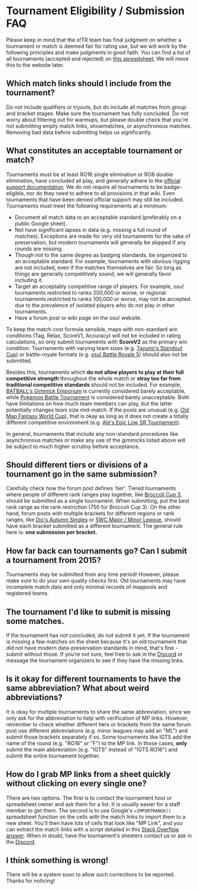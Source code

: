 # Tournament Eligibility / Submission FAQ

Please keep in mind that the o!TR team has final judgment on whether a tournament or match is deemed fair for rating use, but we will work by the following principles and make judgments in good faith. You can find a list of all tournaments (accepted and rejected) on [this spreadsheet](https://docs.google.com/spreadsheets/d/1F6yBKfVQqkusVxoIEEBP9j4l0h52D0tPHODGXQqCau8/edit?gid=817877375#gid=817877375). We will move this to the website later.

## Which match links should I include from the tournament?

Do not include qualifiers or tryouts, but do include all matches from group and bracket stages. Make sure the tournament has fully concluded. Do not worry about filtering out for warmups, but please double check that you're not submitting empty match links, showmatches, or asynchronous matches. Removing bad data before submitting helps us significantly.

## What constitutes an acceptable tournament or match?

Tournaments must be at least RO16 single elimination or RO8 double elimination, have concluded all play, and generally adhere to the [official support documentation](https://osu.ppy.sh/wiki/en/Tournaments/Official_support#tournaments). We do not require all tournaments to be badge-eligible, nor do they need to adhere to all provisions in that wiki. Even tournaments that have been denied official support may still be included. Tournaments must meet the following requirements at a minimum:

* Document all match data to an acceptable standard (preferably on a public Google sheet).
* Not have significant lapses in data (e.g. missing a full round of matches). Exceptions are made for very old tournaments for the sake of preservation, but modern tournaments will generally be skipped if any rounds are missing.
* Though not to the same degree as badging standards, be organized to an acceptable standard. For example, tournaments with obvious rigging are not included, even if the matches themselves are fair. So long as things are generally competitively sound, we will generally favor including it.
* Target an acceptably competitive range of players. For example, osu! tournaments restricted to ranks 200,000 or worse, or regional tournaments restricted to ranks 100,000 or worse, may not be accepted due to the prevalence of isolated players who do not play in other tournaments.
* Have a forum post or wiki page on the osu! website.

To keep the match cost formula sensible, maps with non-standard win conditions (Tag, Relax, ScoreV1, Accuracy) will not be included in rating calculations, so only submit tournaments with **ScoreV2** as the primary win condition. Tournaments with varying team sizes (e.g. [Tayuno's Standout Cup](https://osu.ppy.sh/community/forums/topics/1492360?n=1)) or battle-royale formats (e.g. [osu! Battle Royale 5](https://osu.ppy.sh/community/forums/topics/1502313?n=1)) should also not be submitted.

Besides this, tournaments which **do not allow players to play at their full competitive strength** throughout the whole match or **stray too far from traditional competitive standards** should not be included. For example, [BATBALL's Gimmick Emporium](https://osu.ppy.sh/community/forums/topics/1767170?n=1) is currently considered barely acceptable, while [Pokemon Battle Tournament](https://osu.ppy.sh/community/forums/topics/1790791?n=1) is considered barely unacceptable. Both have limitations on how much team members can play, but the latter potentially changes team size mid-match. If the pools are unusual (e.g. [Old Map Fantasy World Cup](https://osu.ppy.sh/community/forums/topics/1359817?n=1)), that is okay as long as it does not create a totally different competitive environment (e.g. [Ale's Epic Low SR Tournament](https://osu.ppy.sh/community/forums/topics/1390305?n=1)).

In general, tournaments that include any non-standard procedures like asynchronous matches or make any use of the gimmicks listed above will be subject to much higher scrutiny before acceptance.

## Should different tiers or divisions of a tournament go in the same submission?

Carefully check how the forum post defines 'tier'. Tiered tournaments where people of different rank ranges play together, like [Broccoli Cup 3](https://osu.ppy.sh/community/forums/topics/1829892?n=1), should be submitted as a single tournament. When submitting, put the best rank range as the rank restriction (750 for Broccoli Cup 3). On the other hand, forum posts with multiple brackets for different regions or rank ranges, like [Dio's Autumn Singles](https://osu.ppy.sh/community/forums/topics/1086855?n=1) or [5WC Major / Minor League](https://osu.ppy.sh/community/forums/topics/1541806?n=1), should have each bracket submitted as a different tournament. The general rule here is: **one submission per bracket.**

## How far back can tournaments go? Can I submit a tournament from 2015?

Tournaments may be submitted from any time period! However, please make sure to do your own quality checks first. Old tournaments may have incomplete match data and only minimal records of mappools and registered teams.

## The tournament I'd like to submit is missing some matches.

If the tournament has not concluded, do not submit it yet. If the tournament is missing a few matches on the sheet because it's an old tournament that did not have modern data-preservation standards in mind, that's fine - submit without those. If you’re not sure, feel free to ask in the [Discord](https://discord.gg/R53AwX2tJA) or message the tournament organizers to see if they have the missing links.

## Is it okay for different tournaments to have the same abbreviation? What about weird abbreviations?

It is okay for multiple tournaments to share the same abbreviation, since we only ask for the abbreviation to help with verification of MP links. However, remember to check whether different tiers or brackets from the same forum post use different abbreviations (e.g. minor leagues may add an "ML") and submit those brackets separately if so. Some tournaments like IGTS add the name of the round (e.g. "RO16" or "F") to the MP link. In those cases, **only** submit the main abbreviation (e.g. "IGTS" instead of "IGTS RO16") and submit the entire tournament together.

## How do I grab MP links from a sheet quickly without clicking on every single one?

There are two options. The first is to contact the tournament host or spreadsheet owner and ask them for a list. It is usually easier for a staff member to get them. The second is to use Google's  `=IMPORTRANGE()` spreadsheet function on the cells with the match links to import them to a new sheet. You'll then have lots of cells that look like "MP Link", and you can extract the match links with a script detailed in this [Stack Overflow answer](https://stackoverflow.com/a/67206954). When in doubt, have the tournament's sheeters contact us or ask in the [Discord](https://discord.gg/R53AwX2tJA).

## I think something is wrong!

There will be a system soon to allow such corrections to be reported. Thanks for noticing!